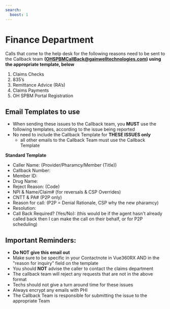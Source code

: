 ```yaml
---
search:
  boost: 1
---
```


# Finance Department

 Calls that come to the help desk for the following reasons need to be sent to the Callback team **(OHSPBMCallBack@gainwelltechnologies.com) using the appropriate template, below** 
  
 
1. Claims Checks 
2. 835’s 
3. Remittance Advice (RA’s) 
4. Claims Payments 
5. OH SPBM Portal Registration 


## Email Templates to use 

- When sending these issues to the Callback team, you **MUST** use the following templates, according to the issue being reported
- No need to include the Callback Template for **THESE ISSUES only**
  - all other emails to the Callback Team must use the Callback Template
  

**Standard Template**

- Caller Name: (Provider/Pharamcy/Member (Title))
- Callback Number:
- Member ID:
- Drug Name:
- Reject Reason: (Code)
- NPI & Name/Claim# (for reversals & CSP Overrides)
- CNTT & PA# (P2P only)
- Reason for call: (P2P = Denial Rationale, CSP why the new pharamcy)
- Resolution:
- Call Back Required? (Yes/No): (this would be if the agent hasn't already called back then I can make the call on their behalf, or for P2P scheduling)


## Important Reminders:
- **Do NOT give this email out**
- Make sure to be specific in your Contactnote in Vue360RX AND in the "reason for inquiry" field on the template
- You should **NOT** advise the caller to contact the claims department
- The callback team will reject any requests that are not in the above format
- Techs should not give a turn around time for these issues
- Always encrypt any emails with PHI
- The Callback Team is responsible for submitting the issue to the appropriate Team


